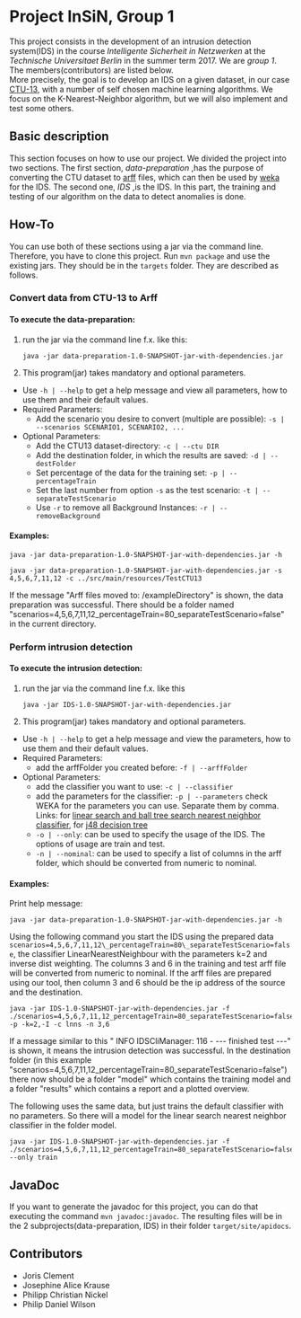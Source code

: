 # Project InSiN, Group 1
This project consists in the development of an intrusion detection system(IDS)
in the course _Intelligente Sicherheit in Netzwerken_
at the _Technische Universitaet Berlin_ in the summer term 2017.
We are _group 1_. The members(contributors) are listed below.<br/>
More precisely, the goal is to develop an IDS on a given dataset, in our case
[CTU-13](http://mcfp.weebly.com/the-ctu-13-dataset-a-labeled-dataset-with-botnet-normal-and-background-traffic.html),
with a number of self chosen machine learning algorithms.
We focus on the K-Nearest-Neighbor algorithm, but we will also implement and test
some others.


## Basic description
This section focuses on how to use our project. We divided the project into two
sections.
The first section, _data-preparation_ ,has the purpose of converting the CTU dataset to
[arff](https://weka.wikispaces.com/ARFF) files,
which can then be used by [weka](http://www.cs.waikato.ac.nz/ml/weka/)
for the IDS.
The second one, _IDS_ ,is the IDS.
In this part, the training and testing of our algorithm on the data to detect
anomalies is done.


## How-To
You can use both of these sections using a jar via the command line.
Therefore, you have to clone this project.
Run ```mvn package``` and use the existing jars. They should be in the
```targets``` folder.
They are described as follows.


### Convert data from CTU-13 to Arff

#### To execute the data-preparation:
1. run the jar via the command line f.x. like this:
   ```
   java -jar data-preparation-1.0-SNAPSHOT-jar-with-dependencies.jar
   ```
2. This program(jar) takes mandatory and optional parameters.
  * Use `-h | --help` to get a help message and view all parameters,
    how to use them and their default values.
  * Required Parameters:
     * Add the scenario you desire to convert (multiple are possible):
       `-s | --scenarios SCENARIO1, SCENARIO2, ...`
  * Optional Parameters:
      * Add the CTU13 dataset-directory:
        `-c | --ctu DIR`
      * Add the destination folder, in which the results are saved: `-d | --destFolder`
      * Set percentage of the data for the training set: `-p | --percentageTrain`
      * Set the last number from option `-s` as the test scenario: `-t | --separateTestScenario`
      * Use `-r` to remove all Background Instances: `-r | --removeBackground`


#### Examples:
```
java -jar data-preparation-1.0-SNAPSHOT-jar-with-dependencies.jar -h
```
```
java -jar data-preparation-1.0-SNAPSHOT-jar-with-dependencies.jar -s 4,5,6,7,11,12 -c ../src/main/resources/TestCTU13
```

If the message "Arff files moved to: /exampleDirectory" is shown, the data preparation was successful.
There should be a folder named "scenarios=4,5,6,7,11,12_percentageTrain=80_separateTestScenario=false" in the current directory.



### Perform intrusion detection

#### To execute the intrusion detection:
1. run the jar via the command line f.x. like this
   ```
   java -jar IDS-1.0-SNAPSHOT-jar-with-dependencies.jar
   ```
2. This program(jar) takes mandatory and optional parameters.
  * Use `-h | --help` to get a help message and view the parameters,
    how to use them and their default values.
  * Required Parameters:
      * add the arffFolder you created before: `-f | --arffFolder`
  * Optional Parameters:
      * add the classifier you want to use: `-c | --classifier`
      * add the parameters for the classifier: `-p | --parameters`
        check WEKA for the parameters you can use. Separate them by comma. Links:
        for [linear search and ball tree search nearest neighbor classifier](http://weka.sourceforge.net/doc.dev/weka/classifiers/lazy/IBk.html),
        for [j48 decision tree](http://weka.sourceforge.net/doc.dev/weka/classifiers/trees/J48.html)
      * `-o | --only`: can be used to specify the usage of the IDS. The options of usage are train and test.
      * `-n | --nominal`: can be used to specify a list of columns in the arff folder,
                          which should be converted from numeric to nominal.


#### Examples:
Print help message:
```
java -jar data-preparation-1.0-SNAPSHOT-jar-with-dependencies.jar -h
```

Using the following command you start the IDS using the prepared data `scenarios=4,5,6,7,11,12\_percentageTrain=80\_separateTestScenario=false`, the classifier LinearNearestNeighbour with the parameters k=2 and inverse dist weighting.
The columns 3 and 6 in the training and test arff file will be converted from
numeric to nominal. If the arff files are prepared using our tool, then column 3
and 6 should be the ip address of the source and the destination.

```
java -jar IDS-1.0-SNAPSHOT-jar-with-dependencies.jar -f ./scenarios=4,5,6,7,11,12_percentageTrain=80_separateTestScenario=false -p -k=2,-I -c lnns -n 3,6
```
If a message similar to this " INFO IDSCliManager: 116 - --- finished test ---" is shown,
it means the intrusion detection was successful.
In the destination folder (in this example "scenarios=4,5,6,7,11,12_percentageTrain=80_separateTestScenario=false") there now should be a folder "model" which contains the training model and a folder "results" which contains a report and a plotted overview.

The following uses the same data, but just trains the default classifier with no
parameters. So there will a model for the linear search nearest neighbor
classifier in the folder model.
```
java -jar IDS-1.0-SNAPSHOT-jar-with-dependencies.jar -f ./scenarios=4,5,6,7,11,12_percentageTrain=80_separateTestScenario=false --only train
```



## JavaDoc
If you want to generate the javadoc for this project,
you can do that executing the command `mvn javadoc:javadoc`.
The resulting files will be in the 2 subprojects(data-preparation, IDS) in their
folder `target/site/apidocs`.



## Contributors
* Joris Clement
* Josephine Alice Krause
* Philipp Christian Nickel
* Philip Daniel Wilson
